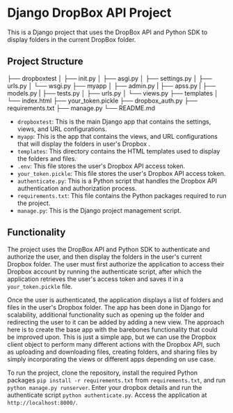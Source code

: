 # Django DropBox API Project

This is a Django project that uses the DropBox API and Python SDK to display folders in the current DropBox folder.

## Project Structure

├── dropboxtest
│   ├── init.py
│   ├── asgi.py
│   ├── settings.py
│   ├── urls.py
│   └── wsgi.py
├── myapp
│   ├── admin.py
|   ├── apss.py
|   ├── models.py
|   ├── tests.py
│   ├── urls.py
│   └── views.py
├── templates
│   └── index.html
├── your_token.pickle
├── dropbox_auth.py
├── requirements.txt
├── manage.py
└── README.md


- `dropboxtest`: This is the main Django app that contains the settings, views, and URL configurations.
- `myapp`: This is the app that contains the views, and URL configurations that will display the folders in user's Dropbox .
- `templates`: This directory contains the HTML templates used to display the folders and files.
- `.env`: This file stores the user's Dropbox API access token.
- `your_token.pickle`: This file stores the user's Dropbox API access token.
- `authenticate.py`: This is a Python script that handles the Dropbox API authentication and authorization process.
- `requirements.txt`: This file contains the Python packages required to run the project.
- `manage.py`: This is the Django project management script.

## Functionality

The project uses the DropBox API and Python SDK to authenticate and authorize the user, and then display the folders in the user's current Dropbox folder. The user must first authorize the application to access their Dropbox account by running the authenticate script, after which the application retrieves the user's access token and saves it in a `your_token.pickle` file.

Once the user is authenticated, the application displays a list of folders and files in the user's Dropbox folder. The app has been done in Django for scalability, additional functionality such
as opening up the folder and redirecting the user to it can be added by adding a new view. The approach here is to create the base app with the barebones functionality that could be improved upon. This is just a simple app, but we can use the Dropbox client object to perform many different actions with the Dropbox API, such as uploading and downloading files, creating folders, and sharing files by simply incorporating the views or different apps depending on use case.

To run the project, clone the repository, install the required Python packages `pip install -r requirements.txt` from `requirements.txt`, and run `python manage.py runserver`. Enter your dropbox details and run the authenticate script `python authenticate.py`. Access the application at `http://localhost:8000/`.
